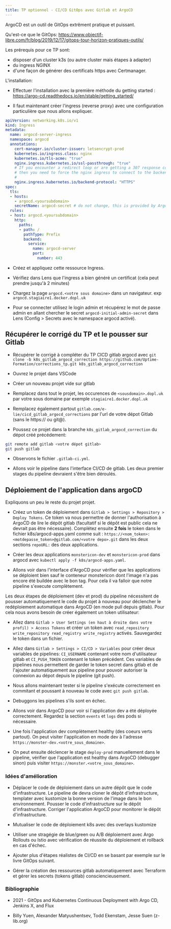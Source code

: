 ```yaml
---
title: TP optionnel - CI/CD GitOps avec Gitlab et ArgoCD 
---
```


ArgoCD est un outil de GitOps extrêment pratique et puissant.

Qu'est-ce que le GitOps: https://www.objectif-libre.com/fr/blog/2019/12/17/gitops-tour-horizon-pratiques-outils/


<!-- ## Tester en local (TP3 k8S)

Avant de pouvoir déployer notre application automatiquement (Continuous Delivery) il faut s'assurer de pouvoir bien déployer l'application dans K8S en version développement.

- Assurez-vous d'avoir bien suivi le TP3 Kubernetes de cette formation. Nous allons réutiliser cette application pour la déployer automatiquement dans un kluster de production Kubernetes (K3S).

- Une fois le TP3 terminé pensez à arrêter minikube (si vous installez k3s sur la même machine il n'y aura peut-être pas assez de RAM) avec `minikube stop`.

## Une vue d'ensemble (Schéma) -->

Les prérequis pour ce TP sont:
- disposer d'un cluster k3s (ou autre cluster mais étapes à adapter)
- du ingress NGINX
- d'une façon de générer des certificats https avec Certmanager.

L'installation:

- Effectuer l'installation avec la première méthode du getting started : https://argo-cd.readthedocs.io/en/stable/getting_started/

- Il faut maintenant créer l'ingress (reverse proxy) avec une configuration particulière que nous allons expliquer.

```yaml
apiVersion: networking.k8s.io/v1
kind: Ingress
metadata:
  name: argocd-server-ingress
  namespace: argocd
  annotations:
    cert-manager.io/cluster-issuer: letsencrypt-prod
    kubernetes.io/ingress.class: nginx
    kubernetes.io/tls-acme: "true"
    nginx.ingress.kubernetes.io/ssl-passthrough: "true"
    # If you encounter a redirect loop or are getting a 307 response code 
    # then you need to force the nginx ingress to connect to the backend using HTTPS.
    #
    nginx.ingress.kubernetes.io/backend-protocol: "HTTPS"
spec:
  tls:
  - hosts:
    - argocd.<yoursubdomain>
    secretName: argocd-secret # do not change, this is provided by Argo CD
  rules:
  - host: argocd.<yoursubdomain>
    http:
      paths:
      - path: /
        pathType: Prefix
        backend:
          service:
            name: argocd-server
            port:
              number: 443
```

- Créez et appliquez cette ressource Ingress.

- Vérifiez dans Lens que l'ingress a bien généré un certificat (cela peut prendre jusqu'à 2 minutes)

- Chargez la page `argocd.<votre sous domaine>` dans un navigateur. exp `argocd.stagiaire1.docker.dopl.uk`

- Pour se connecter utilisez le login admin et récupérez le mot de passe admin en allant chercher le secret `argocd-initial-admin-secret` dans Lens (Config > Secrets avec le namespace argocd activé).

## Récupérer le corrigé du TP et le pousser sur Gitlab

- Récupérer le corrigé à compléter du TP CICD gitlab argocd avec `git clone -b k8s_gitlab_argocd_correction https://github.com/Uptime-Formation/corrections_tp.git k8s_gitlab_argocd_correction`

- Ouvrez le projet dans VSCode

- Créer un nouveau projet vide sur gitlab

- Remplacez dans tout le projet, les occurences de `<sousdomain>.dopl.uk` par votre sous domaine par exemple `stagiaire1.docker.dopl.uk`

- Remplacez également partout `gitlab.com/e-lie/cicd_gitlab_argocd_corrections` par l'url de votre dépot Gitlab (sans le https:// ou git@).

- Poussez ce projet dans la branche `k8s_gitlab_argocd_correction` du dépot créé précédement: 

```bash
git remote add gitlab <votre dépot gitlab>
git push gitlab
```
- Observons le fichier `.gitlab-ci.yml`.

- Allons voir le pipeline dans l'interface CI/CD de gitlab. Les deux premier stages du pipeline devraient s'être bien déroulés.

## Déploiement de l'application dans argoCD

Expliquons un peu le reste du projet projet.

- Créez un token de déploiement dans `Gitlab > Settings > Repository > Deploy Tokens`. Ce token va nous permettre de donner l'authorisation à ArgoCD de lire le dépôt gitlab (facultatif si le dépôt est public cela ne devrait pas être nécessaire). Complétez ensuite **2 fois** le token dans le fichier k8s/argocd-apps.yaml comme suit : `https://<nom_token>:<motdepasse_token>@gitlab.com/<votre depo>.git` dans les deux sections `repoURL:` des deux applications.

- Créer les deux applications `monstericon-dev` et `monstericon-prod` dans argocd avec `kubectl apply -f k8s/argocd-apps.yaml`.

- Allons voir dans l'interface d'ArgoCD pour vérifier que les applications se déploient bien sauf le conteneur monstericon dont l'image n'a pas encore été buildée avec le bon tag. Pour cela il va falloir que notre pipeline s'execute complètement.

Les deux étapes de déploiement (dev et prod) du pipeline nécessitent de pousser automatiquement le code du projet à nouveau pour déclencher le redéploiement automatique dans ArgoCD (en mode pull depuis gitlab). Pour cela nous avons besoin de créer également un token utilisateur:

- Allez dans `Gitlab > User Settings (en haut à droite dans votre profil) > Access Tokens` et créer un token avec `read_repository write_repository read_registry write_registry` activés. Sauvegardez le token dans un fichier.

- Allez dans `Gitlab > Settings > CI/CD > Variables` pour créer deux variables de pipelines: `CI_USERNAME` contenant votre nom d'utilisateur gitlab et `CI_PUSH_TOKEN` contenant le token précédent. Ces variables de pipelines nous permettent de garder le token secret dans gitlab et de l'ajouter automatiquement aux pipeline pour pouvoir autoriser la connexion au dépot depuis le pipeline (git push).

- Nous allons maintenant tester si le pipeline s'exécute correctement en commitant et poussant à nouveau le code avec `git push gitlab`.

- Debuggons les pipelines s'ils sont en échec.

- Allons voir dans ArgoCD pour voir si l'application dev a été déployée correctement. Regardez la section `events` et `logs` des pods si nécessaire.

- Une fois l'application dev complètement healthy (des coeurs verts partout). On peut visiter l'application en mode dev à l'adresse `https://monster-dev.<votre_sous_domaine>`.

- On peut ensuite déclencer le stage `deploy-prod` manuellement dans le pipeline, vérifier que l'application est healthy dans ArgoCD (debugger sinon) puis visiter `https://monster.<votre_sous_domaine>`.


### Idées d'amélioration

- Déplacer le code de déploiement dans un autre dépôt que le code d'infrastructure. Le pipeline de devra cloner le dépôt d'infrastructure, templater avec kustomize la bonne version de l'image dans le bon environnement. Pousser le code d'infrastructure sur le dépôt d'infrastructure. Corriger l'application ArgoCD pour monitorer le dépôt d'infrastructure.

- Mutualiser le code de déploiement k8s avec des overlays kustomize

- Utiliser une stragégie de blue/green ou A/B déploiement avec Argo Rollouts ou Istio avec vérification de réussite du déploiement et rollback en cas d'échec.

- Ajouter plus d'étapes réalistes de CI/CD en se basant par exemple sur le livre GitOps suivant.

- Gérer la création des ressources gitlab automatiquement avec Terraform et gérer les secrets (tokens gitlab) consciencieusement.

### Bibliographie

- 2021 - GitOps and Kubernetes Continuous Deployment with Argo CD, Jenkins X, and Flux

- Billy Yuen, Alexander Matyushentsev, Todd Ekenstam, Jesse Suen (z-lib.org)